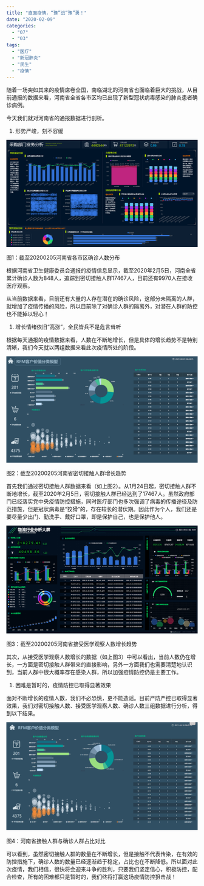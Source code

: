 ```yaml
---
title: "直面疫情，“豫”战“豫”勇！"
date: "2020-02-09"
categories: 
  - "07"
  - "03"
tags: 
  - "医疗"
  - "新冠肺炎"
  - "民生"
  - "疫情"
---
```


随着一场突如其来的疫情席卷全国，南临湖北的河南省也面临着巨大的挑战，从目前通报的数据来看，河南省全省各市区均已出现了新型冠状病毒感染的肺炎患者确诊病例。

今天我们就对河南省的通报数据进行剖析。

1. 形势严峻，刻不容缓

![](images/word-image-25.png)

图1：截至20200205河南省各市区确诊人数分布

根据河南省卫生健康委员会通报的疫情信息显示，截至2020年2月5日，河南全省累计确诊人数为848人，追踪到密切接触人群17467人，目前还有9970人在接收医疗观察。

从当前数据来看，目前还有大量的人存在潜在的确诊风险，这部分未隔离的人群，就增加了疫情传播的风险，所以目前除了对确诊人群的隔离外，对潜在人群的防控也不能掉以轻心！

1. 增长情绪依旧“高涨”，全民皆兵不是危言耸听

根据每天通报的疫情数据来看，人数在不断地增长，但是具体的增长趋势不是特别清晰，我们今天就以两组数据来看此次疫情所处的阶段。

![](images/word-image-26.png)

图2：截至20200205河南省密切接触人群增长趋势

首先我们通过密切接触人群数据来看（如上图2）。从1月24日起，密切接触人群不断地增长，截至2020年2月5日，密切接触人群已经达到了17467人。虽然政府部门已经落实党中央疫情防控措施，同时医疗部门也多次强调了病毒的传播途径及防范措施，但是冠状病毒是“狡猾”的，存在较长的潜伏期。因此作为个人，我们还是要尽量少出门、勤洗手、戴好口罩，即是保护自己，也是保护他人。

![](images/word-image-27.png)

图3：截至20200205河南省接受医学观察人数增长趋势

其次，从接受医学观察人数增长的数据（如上图3）中可以看出，当前人数仍在增长，一方面是密切接触人群带来的直接影响，另外一方面我们也需要清楚地认识到，当前人群中很大概率存在感染人群，所以加强疫情防控仍是主要工作。

1. 困难是暂时的，疫情防控已取得显著效果

面对不断增长的疫情人数，我们不必恐慌，更不能造谣。目前严防严控已取得显著效果，我们对密切接触人数、接受医学观察人数、确诊人数三组数据进行分析，得到以下结果。

![](images/word-image-28.png)

图4：河南省接触人群与确诊人群占比对比

可以看到，虽然密切接触人群的数量在不断增长，但是接触不代表传染，在有效的防控措施下，确诊人数的数量已经逐渐趋于稳定，占比也在不断降低。所以面对此次疫情，我们相信，很快将会迎来斗争的胜利，只要我们坚定信心，积极防控，配合检查，所有的困难都只是暂时的，我们终将打赢这场疫情防控狙击战！
